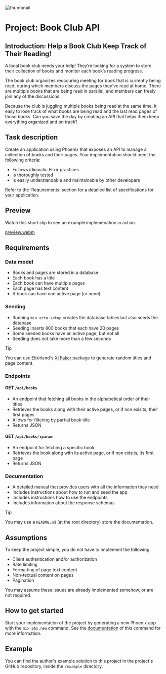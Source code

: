![thumbnail](https://github.com/user-attachments/assets/1c6f0cd0-8af9-4f61-ae26-a2d95f4600c9)

# Project: Book Club API

## Introduction: Help a Book Club Keep Track of Their Reading!

A local book club needs your help! They’re looking for a system to store their collection of books and monitor each book’s reading progress.

The book club organizes reoccuring meeting for book that is currently being read, during which members discuss the pages they've read at home. There are multiple books that are being read in parallel, and members can freely join any of the discussions.

Because the club is juggling multiple books being read at the same time, it easy to lose track of what books are being read and the last read pages of those books. Can you save the day by creating an API that helps them keep everything organized and on track?

## Task description
Create an application using Phoenix that exposes an API to manage a collection of books and their pages. Your implementation should meet the following criteria:

  - Follows idiomatic Elixir practices
  -	Is thoroughly tested
  -	Is easily understandable and maintainable by other developers

Refer to the ‘Requirements’ section for a detailed list of specifications for your application.

## Preview
Watch this short clip to see an example implemenation in action.

[preview.webm](https://github.com/user-attachments/assets/23bc2ceb-2bbe-4ee9-b6d6-76940bb9b521)

## Requirements
### Data model
  - Books and pages are stored in a database
  - Each book has a title
  - Each book can have multiple pages
  - Each page has text content
  - A book can have one active page (or none)

### Seeding
  - Running `mix ecto.setup` creates the database tables but also seeds the database
  - Seeding inserts 800 books that each have 20 pages
  - Some seeded books have an active page, but not all
  - Seeding does not take more than a few seconds

> [!TIP]
> You can use Elixirland's [Xl Faker](https://hex.pm/packages/xl_faker) package to generate random titles and page content.

### Endpoints
#### GET `/api/books`
  - An endpoint that fetching all books in the alphabetical order of their titles
  - Retrieves the books along with their active pages, or if non exisits, their first pages
  - Allows for filtering by partial book title
  - Returns JSON
    
#### GET `/api/books/:param`
  - An endpoint for fetching a specific book
  - Retrieves the book along with its active page, or if non exisits, its first page
  - Returns JSON

### Documentation
  - A detailed manual that provides users with all the information they need
  - Includes instructions about how to run and seed the app
  - Includes instructions how to use the endpoints
  - Includes information about the response schemas

> [!TIP]
> You may use a `README.md` (at the root directory) store the documentation.

## Assumptions
To keep the project simple, you do not have to implement the following:

  - Client authentication and/or authorization
  - Rate limiting
  - Formatting of page text content
  - Non-textual content on pages
  - Pagination

You may assume these issues are already implemented somehow, or are not required.

## How to get started
Start your implementation of the project by generating a new Phoenix app with the `mix phx.new` command. See the [documentation](https://hexdocs.pm/phoenix/Mix.Tasks.Phx.New.html) of this command for more information.

## Example
You can find the author's example solution to this project in the project's GitHub repository, inside the `/example` directory.
